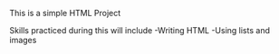 This is a simple HTML Project

Skills practiced during this will include 
-Writing HTML
-Using lists and images
